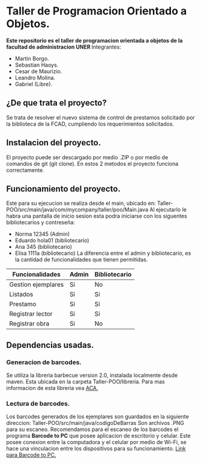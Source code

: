 # Taller de Programacion Orientado a Objetos.
<b> Este repositorio es el taller de programacion orientada a objetos de la facultad de administracion UNER </b>
Integrantes:
- Martin Borgo.
- Sebastian Haoys.
- Cesar de Maurizio.
- Leandro Molina.
- Gabriel (Libre).

## ¿De que trata el proyecto?
Se trata de resolver el nuevo sistema de control de prestamos solicitado por la biblioteca de la FCAD, cumpliendo los requerimientos solicitados.

## Instalacion del proyecto.
El proyecto puede ser descargado por medio .ZIP o por medio de comandos de git (git clone). En estos 2 metodos el proyecto funciona correctamente.

## Funcionamiento del proyecto.
Este para su ejecucion se realiza desde el main, ubicado en:
    Taller-POO/src/main/java/com/mycompany/taller/poo/Main.java
Al ejecutarlo le habra una pantalla de inicio sesion esta podra iniciarse con los siguentes bibliotecarios y contreseña:
- Norma 12345 (Admin)
- Eduardo hola01 (bibliotecario)
- Ana 345 (bibliotecario)
- Elisa 1111a (bibliotecario)
La diferencia entre el admin y bibliotecario, es la cantidad de funcionalidades que tienen permitidas.

|  Funcionalidades | Admin | Bibliotecario
| ----------- | ------------ | ------------ |
|Gestion ejemplares | Si | No
|Listados | Si | Si |
| Prestamo |Si | Si |
|Registrar lector | Si | Si |
| Registrar obra | Si | No |

## Dependencias usadas.
### Generacion de barcodes.
Se utiliza la libreria barbecue version 2.0, instalada localmente desde maven.
Esta ubicada en la carpeta Taller-POO/libreria.
Para mas informacion de esta libreria vea [ACA.](https://sourceforge.net/projects/barbecue/files/http:// "ACA")

### Lectura de barcodes.
Los barcodes generados de los ejemplares son guardados en la siguiente direccion:
Taller-POO/src/main/java/codigoDeBarras
Son archivos .PNG para su escaneo.
Recomendamos para el escaneo de los barcodes el programa **Barcode to PC** que posee aplicacion de escritorio y celular.
Este posee conexion entre la computadora y el celular por medio de Wi-Fi, se hace una vinculacion entre los dispositivos para su funcionamiento.
[Link para Barcode to PC.](https://barcodetopc.com/ "Link para Barcode to PC.")
